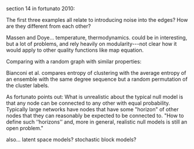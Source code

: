section 14 in fortunato 2010:

The first three examples all relate to introducing noise into the edges? How are they different from each other?

Massen and Doye... temperature, thermodynamics. could be in interesting, but a lot of problems, and rely heavily on modularity---not clear how it would apply to other quality functions like map equation.

Comparing with a random graph with similar properties:

Bianconi et al. compares entropy of clustering with the average entropy of an ensemble with the same degree sequence but a random permutation of the cluster labels.

As fortunato points out: What is unrealistic about the typical null model is that any node can be connected to any other with equal probability. Typically large networks have nodes that have some "horizon" of other nodes that they can reasonably be expected to be connected to. "How to define such ‘‘horizons’’ and, more in general, realistic null models is still an open problem."

also... latent space models? stochastic block models?
